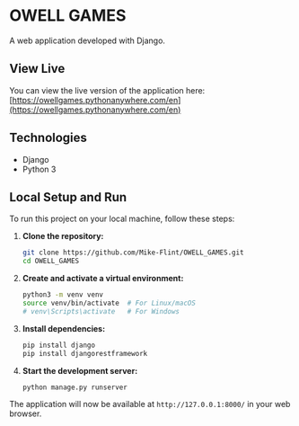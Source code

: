 # OWELL GAMES

A web application developed with Django.

## View Live

You can view the live version of the application here:
[https://owellgames.pythonanywhere.com/en](https://owellgames.pythonanywhere.com/en)

## Technologies

*   Django
*   Python 3

## Local Setup and Run

To run this project on your local machine, follow these steps:

1.  **Clone the repository:**
    ```bash
    git clone https://github.com/Mike-Flint/OWELL_GAMES.git
    cd OWELL_GAMES
    ```

2.  **Create and activate a virtual environment:**
    ```bash
    python3 -m venv venv
    source venv/bin/activate  # For Linux/macOS
    # venv\Scripts\activate   # For Windows
    ```

3.  **Install dependencies:**
    ```bash
    pip install django
    pip install djangorestframework
    ```

4.  **Start the development server:**
    ```bash
    python manage.py runserver
    ```

The application will now be available at `http://127.0.0.1:8000/` in your web browser.
